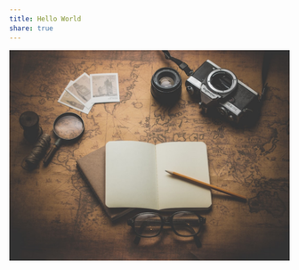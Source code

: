 ```yaml
---
title: Hello World
share: true
---
```

![Inserted image 20230314084300.png](../../../../public/uploads/Inserted%20image%2020230314084300.png)